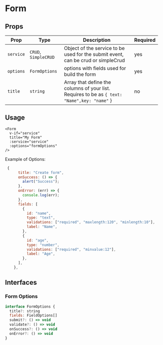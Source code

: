 # Form

## Props

| Prop      | Type                 | Description                                                                                  | Required |
| --------- | -------------------- | -------------------------------------------------------------------------------------------- | -------- |
| `service` | `CRUD`, `SimpleCRUD` | Object of the service to be used for the submit event, can be crud or simpleCrud             | yes      |
| `options` | `FormOptions`        | options with fields used for build the form                                                  | yes       |
| `title`   | `string`             | Array that define the columns of your list. Requires to be as `{ text: "Name",key: "name"` } | no       |

## Usage

```vue
<Form
  v-if="service"
  title="My Form"
  :service="service"
  :options="formOptions"
/>
```

Example of Options:

```js
 {
      title: "Create form",
      onSuccess: () => {
        alert("Success");
      },
      onError: (err) => {
        console.log(err);
      },
      fields: [
        {
          id: "name",
          type: "text",
          validations: ["required", "maxlength:120", "minlength:10"],
          label: "Name",
        },
        {
          id: "age",
          type: "number",
          validations: ["required", "minvalue:12"],
          label: "Age",
        },
      ],
    },
```

## Interfaces

### Form Options

```js
interface FormOptions {
  title?: string
  fields: FieldOptions[]
  submit?: () => void
  validate?: () => void
  onSuccess?: () => void
  onError?: () => void
}
```

